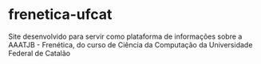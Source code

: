 # frenetica-ufcat
Site desenvolvido para servir como plataforma de informações sobre a AAATJB - Frenética, do curso de Ciência da Computação da Universidade Federal de Catalão

